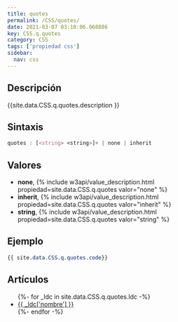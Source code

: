 ```yaml
---
title: quotes
permalink: /CSS/quotes/
date: 2021-03-07 03:10:06.068886
key: CSS.q.quotes
category: CSS
tags: ['propiedad css']
sidebar: 
  nav: css
---
```


## Descripción
{{site.data.CSS.q.quotes.description }}

## Sintaxis
~~~css
quotes : [<string> <string>]+ | none | inherit
~~~

## Valores
* **none**,  {% include w3api/value_description.html propiedad=site.data.CSS.q.quotes valor="none" %}
* **inherit**,  {% include w3api/value_description.html propiedad=site.data.CSS.q.quotes valor="inherit" %}
* **string**,  {% include w3api/value_description.html propiedad=site.data.CSS.q.quotes valor="string" %}

## Ejemplo
~~~css
{{ site.data.CSS.q.quotes.code}}
~~~

## Artículos
<ul>
{%- for _ldc in site.data.CSS.q.quotes.ldc -%}
   <li>
       <a href="{{_ldc['url'] }}">{{ _ldc['nombre'] }}</a>
   </li>
{%- endfor -%}
</ul>
